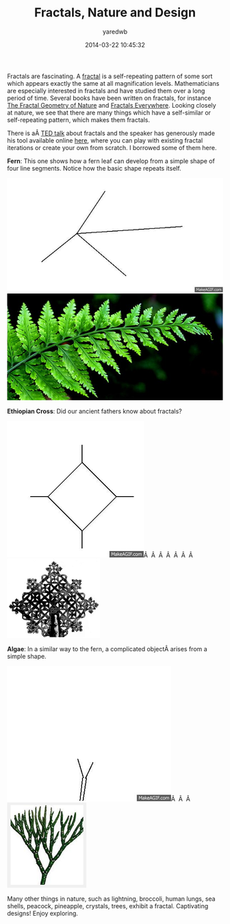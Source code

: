 ﻿---
layout: post
title: "Fractals, Nature and Design"
date: 2014-03-22 10:45:32
author: yaredwb
categories: ["Fractal", "Mathematics"]
---

Fractals are fascinating. A [fractal](http://en.wikipedia.org/wiki/Fractal) is a self-repeating pattern of some sort which appears exactly the same at all magnification levels. Mathematicians are especially interested in fractals and have studied them over a long period of time. Several books have been written on fractals, for instance [The Fractal Geometry of Nature](http://www.amazon.com/Fractal-Geometry-Nature-Benoit-Mandelbrot/dp/0716711869) and [Fractals Everywhere](http://www.amazon.com/Fractals-Everywhere-Dover-Books-Mathematics/dp/0486488705/ref=sr_1_1?s=books&amp;ie=UTF8&amp;qid=1395481868&amp;sr=1-1&amp;keywords=fractals+everywhere). Looking closely at nature, we see that there are many things which have a self-similar or self-repeating pattern, which makes them fractals.

There is aÂ [TED talk](http://www.ted.com/talks/ron_eglash_on_african_fractals) about fractals and the speaker has generously made his tool available online [here](http://csdt.rpi.edu/african/African_Fractals/background5.html), where you can play with existing fractal iterations or create your own from scratch. I borrowed some of them here.

**Fern**: This one shows how a fern leaf can develop from a simple shape of four line segments. Notice how the basic shape repeats itself.

[![{fern}](/media/2014/03/fern.gif?w=300)](/media/2014/03/fern.gif)[![{fern}](/media/2014/03/fern.png?w=300)](/media/2014/03/fern.png)

**Ethiopian Cross**: Did our ancient fathers know about fractals?

[![{ethiocross}](/media/2014/03/ethiocross2.gif?w=300)](/media/2014/03/ethiocross2.gif)Â  Â  Â  Â  Â  Â  Â ![{ethiopian}](/media/2014/03/ethiopian.jpg)

**Algae**: In a similar way to the fern, a complicated objectÂ arises from a simple shape.

[![{algae}](/media/2014/03/algae.gif?w=300)](/media/2014/03/algae.gif)Â  Â  Â [![{algae}](/media/2014/03/algae.png?w=185)](/media/2014/03/algae.png)

Many other things in nature, such as lightning, broccoli, human lungs, sea shells, peacock, pineapple, crystals, trees, exhibit a fractal. Captivating designs! Enjoy exploring.

